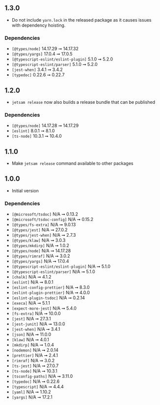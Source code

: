 ## 1.3.0

- Do not include `yarn.lock` in the released package as it causes issues with
  dependency hoisting.

### Dependencies

- `[@types/node]` 14.17.29 ➞ 14.17.32
- `[@types/yargs]` 17.0.4 ➞ 17.0.5
- `[@typescript-eslint/eslint-plugin]` 5.1.0 ➞ 5.2.0
- `[@typescript-eslint/parser]` 5.1.0 ➞ 5.2.0
- `[jest-when]` 3.4.1 ➞ 3.4.2
- `[typedoc]` 0.22.6 ➞ 0.22.7

## 1.2.0

- `jetsam release` now also builds a release bundle that can be published

### Dependencies

- `[@types/node]` 14.17.28 ➞ 14.17.29
- `[eslint]` 8.0.1 ➞ 8.1.0
- `[ts-node]` 10.3.1 ➞ 10.4.0

## 1.1.0

- Make `jetsam release` command available to other packages

## 1.0.0

- Initial version

### Dependencies

- `[@microsoft/tsdoc]` N/A ➞ 0.13.2
- `[@microsoft/tsdoc-config]` N/A ➞ 0.15.2
- `[@types/fs-extra]` N/A ➞ 9.0.13
- `[@types/jest]` N/A ➞ 27.0.2
- `[@types/jest-when]` N/A ➞ 2.7.3
- `[@types/klaw]` N/A ➞ 3.0.3
- `[@types/mkdirp]` N/A ➞ 1.0.2
- `[@types/node]` N/A ➞ 14.17.28
- `[@types/rimraf]` N/A ➞ 3.0.2
- `[@types/yargs]` N/A ➞ 17.0.4
- `[@typescript-eslint/eslint-plugin]` N/A ➞ 5.1.0
- `[@typescript-eslint/parser]` N/A ➞ 5.1.0
- `[chalk]` N/A ➞ 4.1.2
- `[eslint]` N/A ➞ 8.0.1
- `[eslint-config-prettier]` N/A ➞ 8.3.0
- `[eslint-plugin-prettier]` N/A ➞ 4.0.0
- `[eslint-plugin-tsdoc]` N/A ➞ 0.2.14
- `[execa]` N/A ➞ 5.1.1
- `[expect-more-jest]` N/A ➞ 5.4.0
- `[fs-extra]` N/A ➞ 10.0.0
- `[jest]` N/A ➞ 27.3.1
- `[jest-junit]` N/A ➞ 13.0.0
- `[jest-when]` N/A ➞ 3.4.1
- `[json]` N/A ➞ 11.0.0
- `[klaw]` N/A ➞ 4.0.1
- `[mkdirp]` N/A ➞ 1.0.4
- `[nodemon]` N/A ➞ 2.0.14
- `[prettier]` N/A ➞ 2.4.1
- `[rimraf]` N/A ➞ 3.0.2
- `[ts-jest]` N/A ➞ 27.0.7
- `[ts-node]` N/A ➞ 10.3.1
- `[tsconfig-paths]` N/A ➞ 3.11.0
- `[typedoc]` N/A ➞ 0.22.6
- `[typescript]` N/A ➞ 4.4.4
- `[yaml]` N/A ➞ 1.10.2
- `[yargs]` N/A ➞ 17.2.1

